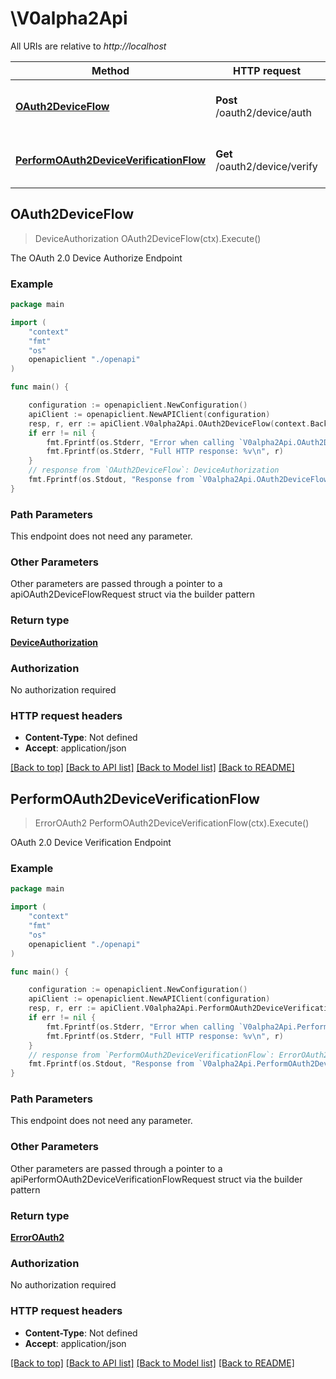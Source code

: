 # \V0alpha2Api

All URIs are relative to *http://localhost*

Method | HTTP request | Description
------------- | ------------- | -------------
[**OAuth2DeviceFlow**](V0alpha2Api.md#OAuth2DeviceFlow) | **Post** /oauth2/device/auth | The OAuth 2.0 Device Authorize Endpoint
[**PerformOAuth2DeviceVerificationFlow**](V0alpha2Api.md#PerformOAuth2DeviceVerificationFlow) | **Get** /oauth2/device/verify | OAuth 2.0 Device Verification Endpoint



## OAuth2DeviceFlow

> DeviceAuthorization OAuth2DeviceFlow(ctx).Execute()

The OAuth 2.0 Device Authorize Endpoint



### Example

```go
package main

import (
    "context"
    "fmt"
    "os"
    openapiclient "./openapi"
)

func main() {

    configuration := openapiclient.NewConfiguration()
    apiClient := openapiclient.NewAPIClient(configuration)
    resp, r, err := apiClient.V0alpha2Api.OAuth2DeviceFlow(context.Background()).Execute()
    if err != nil {
        fmt.Fprintf(os.Stderr, "Error when calling `V0alpha2Api.OAuth2DeviceFlow``: %v\n", err)
        fmt.Fprintf(os.Stderr, "Full HTTP response: %v\n", r)
    }
    // response from `OAuth2DeviceFlow`: DeviceAuthorization
    fmt.Fprintf(os.Stdout, "Response from `V0alpha2Api.OAuth2DeviceFlow`: %v\n", resp)
}
```

### Path Parameters

This endpoint does not need any parameter.

### Other Parameters

Other parameters are passed through a pointer to a apiOAuth2DeviceFlowRequest struct via the builder pattern


### Return type

[**DeviceAuthorization**](DeviceAuthorization.md)

### Authorization

No authorization required

### HTTP request headers

- **Content-Type**: Not defined
- **Accept**: application/json

[[Back to top]](#) [[Back to API list]](../README.md#documentation-for-api-endpoints)
[[Back to Model list]](../README.md#documentation-for-models)
[[Back to README]](../README.md)


## PerformOAuth2DeviceVerificationFlow

> ErrorOAuth2 PerformOAuth2DeviceVerificationFlow(ctx).Execute()

OAuth 2.0 Device Verification Endpoint



### Example

```go
package main

import (
    "context"
    "fmt"
    "os"
    openapiclient "./openapi"
)

func main() {

    configuration := openapiclient.NewConfiguration()
    apiClient := openapiclient.NewAPIClient(configuration)
    resp, r, err := apiClient.V0alpha2Api.PerformOAuth2DeviceVerificationFlow(context.Background()).Execute()
    if err != nil {
        fmt.Fprintf(os.Stderr, "Error when calling `V0alpha2Api.PerformOAuth2DeviceVerificationFlow``: %v\n", err)
        fmt.Fprintf(os.Stderr, "Full HTTP response: %v\n", r)
    }
    // response from `PerformOAuth2DeviceVerificationFlow`: ErrorOAuth2
    fmt.Fprintf(os.Stdout, "Response from `V0alpha2Api.PerformOAuth2DeviceVerificationFlow`: %v\n", resp)
}
```

### Path Parameters

This endpoint does not need any parameter.

### Other Parameters

Other parameters are passed through a pointer to a apiPerformOAuth2DeviceVerificationFlowRequest struct via the builder pattern


### Return type

[**ErrorOAuth2**](ErrorOAuth2.md)

### Authorization

No authorization required

### HTTP request headers

- **Content-Type**: Not defined
- **Accept**: application/json

[[Back to top]](#) [[Back to API list]](../README.md#documentation-for-api-endpoints)
[[Back to Model list]](../README.md#documentation-for-models)
[[Back to README]](../README.md)

